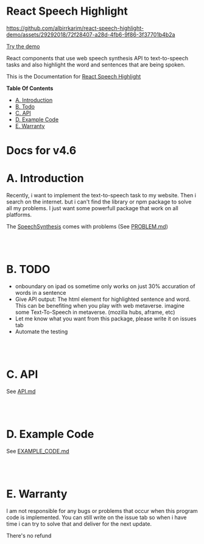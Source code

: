 # React Speech Highlight

https://github.com/albirrkarim/react-speech-highlight-demo/assets/29292018/72f28407-a28d-4fb6-9f86-3f37701b4b2a

[Try the demo](https://react-speech-highlight.vercel.app)

React components that use web speech synthesis API to text-to-speech tasks and also highlight the word and sentences that are being spoken.

This is the Documentation for [React Speech Highlight](https://github.com/albirrkarim/react-speech-highlight)

**Table Of Contents**

- [A. Introduction](#a-introduction)
- [B. Todo](#b-todo)
- [C. API](#c-api)
- [D. Example Code](#d-example-code)
- [E. Warranty](#e-warranty)

# Docs for v4.6

# A. Introduction

Recently, i want to implement the text-to-speech task to my website. Then i search on the internet. but i can't find the library or npm package to solve all my problems. I just want some powerfull package that work on all platforms.

The [SpeechSynthesis](https://developer.mozilla.org/en-US/docs/Web/API/SpeechSynthesis) comes with problems (See [PROBLEM.md](https://github.com/albirrkarim/react-speech-highlight-demo/blob/main/PROBLEM.md))

<br>
<br>

# B. TODO

- onboundary on ipad os sometime only works on just 30% accuration of words in a sentence
- Give API output: The html element for highlighted sentence and word. This can be benefiting when you play with web metaverse. imagine some Text-To-Speech in metaverse. (mozilla hubs, aframe, etc)
- Let me know what you want from this package, please write it on issues tab
- Automate the testing

<br>
<br>

# C. API

See [API.md](https://github.com/albirrkarim/react-speech-highlight-demo/blob/main/API.md)

<br>
<br>

# D. Example Code

See [EXAMPLE_CODE.md](https://github.com/albirrkarim/react-speech-highlight-demo/blob/main/EXAMPLE_CODE.md)

<br>
<br>

# E. Warranty

I am not responsible for any bugs or problems that occur when this program code is implemented. You can still write on the issue tab so when i have time i can try to solve that and deliver for the next update.

There's no refund
